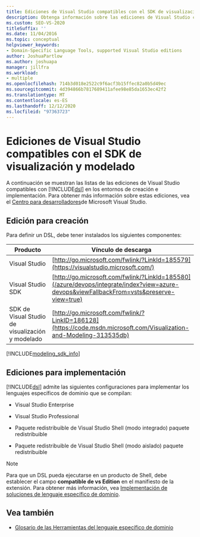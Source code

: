 ```yaml
---
title: Ediciones de Visual Studio compatibles con el SDK de visualización y modelado
description: Obtenga información sobre las ediciones de Visual Studio compatibles con las herramientas de DSL en los entornos de creación e implementación.
ms.custom: SEO-VS-2020
titleSuffix: ''
ms.date: 11/04/2016
ms.topic: conceptual
helpviewer_keywords:
- Domain-Specific Language Tools, supported Visual Studio editions
author: JoshuaPartlow
ms.author: joshuapa
manager: jillfra
ms.workload:
- multiple
ms.openlocfilehash: 714b3d018e2522c9f6acf3b15ffec82a0b5d49ec
ms.sourcegitcommit: 4d394866b7817689411afee98e85da1653ec42f2
ms.translationtype: MT
ms.contentlocale: es-ES
ms.lasthandoff: 12/12/2020
ms.locfileid: "97363723"
---
```

# <a name="supported-visual-studio-editions-for-visualization--modeling-sdk"></a>Ediciones de Visual Studio compatibles con el SDK de visualización y modelado

A continuación se muestran las listas de las ediciones de Visual Studio compatibles con [!INCLUDE[dsl](../modeling/includes/dsl_md.md)] en los entornos de creación e implementación. Para obtener más información sobre estas ediciones, vea el [Centro para desarrolladores](https://visualstudio.microsoft.com/)de Microsoft Visual Studio.

## <a name="authoring-edition"></a>Edición para creación

Para definir un DSL, debe tener instalados los siguientes componentes:

|Producto|Vínculo de descarga|
|-|-|
|Visual Studio|[http://go.microsoft.com/fwlink/?LinkId=185579](https://visualstudio.microsoft.com/)|
|Visual Studio SDK|[http://go.microsoft.com/fwlink/?LinkId=185580](/azure/devops/integrate/index?view=azure-devops&viewFallbackFrom=vsts&preserve-view=true)|
|SDK de Visual Studio de visualización y modelado|[http://go.microsoft.com/fwlink/?LinkID=186128](https://code.msdn.microsoft.com/Visualization-and-Modeling-313535db)|

[!INCLUDE[modeling_sdk_info](includes/modeling_sdk_info.md)]

## <a name="deployment-editions"></a>Ediciones para implementación

[!INCLUDE[dsl](../modeling/includes/dsl_md.md)] admite las siguientes configuraciones para implementar los lenguajes específicos de dominio que se compilan:

- Visual Studio Enterprise

- Visual Studio Professional

- Paquete redistribuible de Visual Studio Shell (modo integrado) paquete redistribuible

- Paquete redistribuible de Visual Studio Shell (modo aislado) paquete redistribuible

> [!NOTE]
> Para que un DSL pueda ejecutarse en un producto de Shell, debe establecer el campo **compatible de vs Edition** en el manifiesto de la extensión. Para obtener más información, vea [Implementación de soluciones de lenguaje específico de dominio](msi-and-vsix-deployment-of-a-dsl.md).

## <a name="see-also"></a>Vea también

- [Glosario de las Herramientas del lenguaje específico de dominio](/previous-versions/bb126564(v=vs.100))